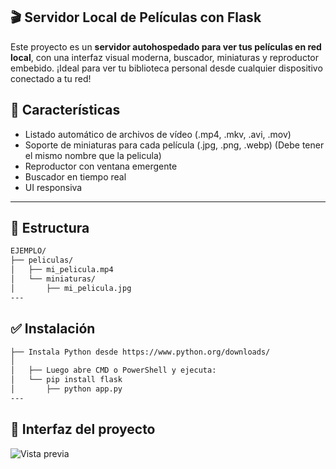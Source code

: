 ## 🎬 Servidor Local de Películas con Flask

Este proyecto es un **servidor autohospedado para ver tus películas en red local**, con una interfaz visual moderna, buscador, miniaturas y reproductor embebido. ¡Ideal para ver tu biblioteca personal desde cualquier dispositivo conectado a tu red!

## 🚀 Características

- Listado automático de archivos de vídeo (.mp4, .mkv, .avi, .mov)
- Soporte de miniaturas para cada película (.jpg, .png, .webp) (Debe tener el mismo nombre que la pelicula)
- Reproductor con ventana emergente
- Buscador en tiempo real
- UI responsiva

---

## 📂 Estructura

```bash
EJEMPLO/
├── peliculas/
│   ├── mi_pelicula.mp4
│   └── miniaturas/
│       ├── mi_pelicula.jpg
---
```

## ✅ Instalación
```bash 
├── Instala Python desde https://www.python.org/downloads/
│
│   ├── Luego abre CMD o PowerShell y ejecuta:
│   └── pip install flask
│       ├── python app.py
---
```
## 🎥 Interfaz del proyecto

![Vista previa](https://i.imgur.com/oz23jIi.png)

